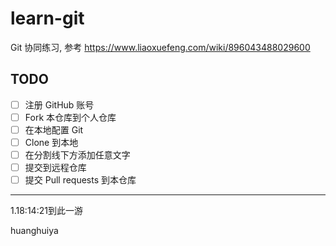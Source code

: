 # learn-git
Git 协同练习, 参考 https://www.liaoxuefeng.com/wiki/896043488029600

## TODO

- [ ] 注册 GitHub 账号
- [ ] Fork 本仓库到个人仓库
- [ ] 在本地配置 Git
- [ ] Clone 到本地
- [ ] 在分割线下方添加任意文字
- [ ] 提交到远程仓库
- [ ] 提交 Pull requests 到本仓库

---

1.18:14:21到此一游

huanghuiya
